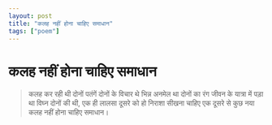 ```yaml
---
layout: post
title: "कलह नहीं होना चाहिए समाधान"
tags: ["poem"]
---
```


# कलह नहीं होना चाहिए समाधान 

> कलह कर रही थी दोनों पतंगें
> दोनों के विचार थे भिन्न
> अनमेल था दोनों का रंग
> जीवन के यात्रा में पड़ा था विघ्न
> दोनों की थी, एक ही लालसा
> दूसरे को हो निराशा
> सीखना चाहिए एक दूसरे से कुछ नया
> कलह नहीं होना चाहिए समाधान।